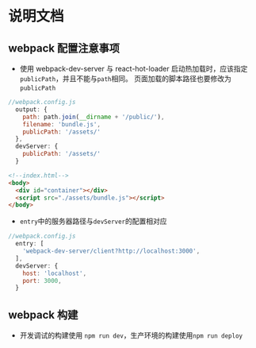 # 说明文档
## webpack 配置注意事项
- 使用 webpack-dev-server 与 react-hot-loader 启动热加载时，应该指定`publicPath`，并且不能与`path`相同。
页面加载的脚本路径也要修改为`publicPath`
``` javascript
//webpack.config.js
  output: {
    path: path.join(__dirname + '/public/'),
    filename: 'bundle.js',
    publicPath: '/assets/'
  },
  devServer: {
    publicPath: '/assets/'
  }
```
``` html
<!--index.html-->
<body>
  <div id="container"></div>
  <script src="./assets/bundle.js"></script>
</body>
```
- `entry`中的服务器路径与`devServer`的配置相对应
``` javascript
//webpack.config.js
  entry: [
    'webpack-dev-server/client?http://localhost:3000',
  ],
  devServer: {
    host: 'localhost',
    port: 3000,
  }
```
## webpack 构建
- 开发调试的构建使用 `npm run dev`，生产环境的构建使用`npm run deploy`

